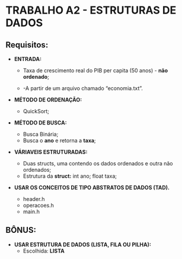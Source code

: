 # TRABALHO A2 - ESTRUTURAS DE DADOS

## Requisitos:

 - **ENTRADA:**

   - Taxa de crescimento real do PIB per capita (50 anos) - **não ordenado**;

   - -A partir de um arquivo chamado “economia.txt”.
     
     

 - **MÉTODO DE ORDENAÇÃO:**

   - QuickSort;
     
     

 - **MÉTODO DE BUSCA:**

   - Busca Binária; 
   - Busca o **ano** e retorna a **taxa**;
     
     

 - **VÁRIAVEIS ESTRUTURADAS:**

   - Duas structs, uma contendo os dados ordenados e outra não ordenados;
   - Estrutura da **struct:** 
     int ano;
     float taxa;
     
     

 - **USAR OS CONCEITOS DE TIPO ABSTRATOS DE DADOS (TAD).**

   - header.h
   - operacoes.h
   - main.h

   

##  **BÔNUS**:

 - **USAR ESTRUTURA DE  DADOS (LISTA, FILA OU PILHA):**
   - Escolhida: **LISTA**
